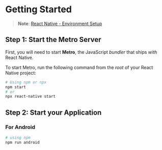# Getting Started

>**Note**: [React Native - Environment Setup](https://reactnative.dev/docs/environment-setup)

## Step 1: Start the Metro Server

First, you will need to start **Metro**, the JavaScript _bundler_ that ships _with_ React Native.

To start Metro, run the following command from the _root_ of your React Native project:

```bash
# Using npm or npx 
npm start
# or
npx react-native start
```

## Step 2: Start your Application

### For Android

```bash
# using npm
npm run android
